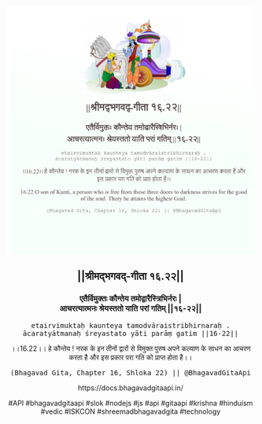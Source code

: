 <img src="../../asset/BG_16_22.png"/>
<center><h2>||श्रीमद्‍भगवद्‍-गीता १६.२२||</h2>
<h3>एतैर्विमुक्तः कौन्तेय तमोद्वारैस्त्रिभिर्नरः |<br/>आचरत्यात्मनः श्रेयस्ततो याति परां गतिम् ||१६-२२||</h3>
<pre>etairvimuktaḥ kaunteya tamodvāraistribhirnaraḥ .<br/>ācaratyātmanaḥ śreyastato yāti parāṃ gatim ||16-22||</pre>
<p>।।16.22।। हे कौन्तेय ! नरक के इन तीनों द्वारों से विमुक्त पुरुष अपने कल्याण के साधन का आचरण करता है और इस प्रकार परा गति को प्राप्त होता है।।</p>
<pre>(Bhagavad Gita, Chapter 16, Shloka 22) || @BhagavadGitaApi</pre><p>https://docs.bhagavadgitaapi.in/</p><p>#API #bhagavadgitaapi #slok #nodejs #js #api #gitaapi #krishna #hinduism #vedic #ISKCON #shreemadbhagavadgita #technology</p></center>